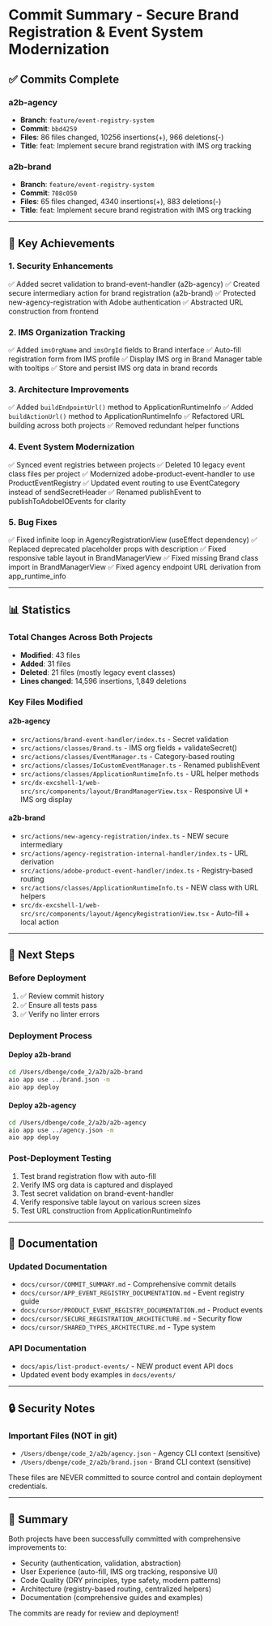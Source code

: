 # Commit Summary - Secure Brand Registration & Event System Modernization

## ✅ Commits Complete

### a2b-agency
- **Branch**: `feature/event-registry-system`
- **Commit**: `bbd4259`
- **Files**: 86 files changed, 10256 insertions(+), 966 deletions(-)
- **Title**: feat: Implement secure brand registration with IMS org tracking

### a2b-brand
- **Branch**: `feature/event-registry-system`
- **Commit**: `708c050`
- **Files**: 65 files changed, 4340 insertions(+), 883 deletions(-)
- **Title**: feat: Implement secure brand registration with IMS org tracking

---

## 🎯 Key Achievements

### 1. Security Enhancements
✅ Added secret validation to brand-event-handler (a2b-agency)
✅ Created secure intermediary action for brand registration (a2b-brand)
✅ Protected new-agency-registration with Adobe authentication
✅ Abstracted URL construction from frontend

### 2. IMS Organization Tracking
✅ Added `imsOrgName` and `imsOrgId` fields to Brand interface
✅ Auto-fill registration form from IMS profile
✅ Display IMS org in Brand Manager table with tooltips
✅ Store and persist IMS org data in brand records

### 3. Architecture Improvements
✅ Added `buildEndpointUrl()` method to ApplicationRuntimeInfo
✅ Added `buildActionUrl()` method to ApplicationRuntimeInfo
✅ Refactored URL building across both projects
✅ Removed redundant helper functions

### 4. Event System Modernization
✅ Synced event registries between projects
✅ Deleted 10 legacy event class files per project
✅ Modernized adobe-product-event-handler to use ProductEventRegistry
✅ Updated event routing to use EventCategory instead of sendSecretHeader
✅ Renamed publishEvent to publishToAdobeIOEvents for clarity

### 5. Bug Fixes
✅ Fixed infinite loop in AgencyRegistrationView (useEffect dependency)
✅ Replaced deprecated placeholder props with description
✅ Fixed responsive table layout in BrandManagerView
✅ Fixed missing Brand class import in BrandManagerView
✅ Fixed agency endpoint URL derivation from app_runtime_info

---

## 📊 Statistics

### Total Changes Across Both Projects
- **Modified**: 43 files
- **Added**: 31 files
- **Deleted**: 21 files (mostly legacy event classes)
- **Lines changed**: 14,596 insertions, 1,849 deletions

### Key Files Modified

#### a2b-agency
- `src/actions/brand-event-handler/index.ts` - Secret validation
- `src/actions/classes/Brand.ts` - IMS org fields + validateSecret()
- `src/actions/classes/EventManager.ts` - Category-based routing
- `src/actions/classes/IoCustomEventManager.ts` - Renamed publishEvent
- `src/actions/classes/ApplicationRuntimeInfo.ts` - URL helper methods
- `src/dx-excshell-1/web-src/src/components/layout/BrandManagerView.tsx` - Responsive UI + IMS org display

#### a2b-brand
- `src/actions/new-agency-registration/index.ts` - NEW secure intermediary
- `src/actions/agency-registration-internal-handler/index.ts` - URL derivation
- `src/actions/adobe-product-event-handler/index.ts` - Registry-based routing
- `src/actions/classes/ApplicationRuntimeInfo.ts` - NEW class with URL helpers
- `src/dx-excshell-1/web-src/src/components/layout/AgencyRegistrationView.tsx` - Auto-fill + local action

---

## 🚀 Next Steps

### Before Deployment
1. ✅ Review commit history
2. ✅ Ensure all tests pass
3. ✅ Verify no linter errors

### Deployment Process

#### Deploy a2b-brand
```bash
cd /Users/dbenge/code_2/a2b/a2b-brand
aio app use ../brand.json -m
aio app deploy
```

#### Deploy a2b-agency
```bash
cd /Users/dbenge/code_2/a2b/a2b-agency
aio app use ../agency.json -m
aio app deploy
```

### Post-Deployment Testing
1. Test brand registration flow with auto-fill
2. Verify IMS org data is captured and displayed
3. Test secret validation on brand-event-handler
4. Verify responsive table layout on various screen sizes
5. Test URL construction from ApplicationRuntimeInfo

---

## 📝 Documentation

### Updated Documentation
- `docs/cursor/COMMIT_SUMMARY.md` - Comprehensive commit details
- `docs/cursor/APP_EVENT_REGISTRY_DOCUMENTATION.md` - Event registry guide
- `docs/cursor/PRODUCT_EVENT_REGISTRY_DOCUMENTATION.md` - Product events
- `docs/cursor/SECURE_REGISTRATION_ARCHITECTURE.md` - Security flow
- `docs/cursor/SHARED_TYPES_ARCHITECTURE.md` - Type system

### API Documentation
- `docs/apis/list-product-events/` - NEW product event API docs
- Updated event body examples in `docs/events/`

---

## 🔒 Security Notes

### Important Files (NOT in git)
- `/Users/dbenge/code_2/a2b/agency.json` - Agency CLI context (sensitive)
- `/Users/dbenge/code_2/a2b/brand.json` - Brand CLI context (sensitive)

These files are NEVER committed to source control and contain deployment credentials.

---

## 🎉 Summary

Both projects have been successfully committed with comprehensive improvements to:
- Security (authentication, validation, abstraction)
- User Experience (auto-fill, IMS org tracking, responsive UI)
- Code Quality (DRY principles, type safety, modern patterns)
- Architecture (registry-based routing, centralized helpers)
- Documentation (comprehensive guides and examples)

The commits are ready for review and deployment!


